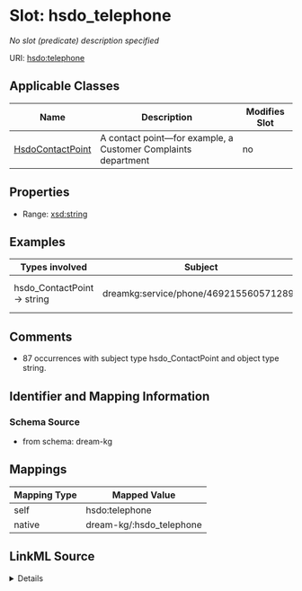 

# Slot: hsdo_telephone


_No slot (predicate) description specified_





URI: [hsdo:telephone](http://schema.org/telephone)



<!-- no inheritance hierarchy -->





## Applicable Classes

| Name | Description | Modifies Slot |
| --- | --- | --- |
| [HsdoContactPoint](../classes/HsdoContactPoint.md) | A contact point&#x2014;for example, a Customer Complaints department |  no  |







## Properties

* Range: [xsd:string](xsd:string)






## Examples

| Types involved | Subject | Predicate | Object |
| --- | --- | --- | --- |
| hsdo_ContactPoint → string | dreamkg:service/phone/4692155605712896 | hsdo:telephone | 833-976-4357 |


## Comments

* 87 occurrences with subject type hsdo_ContactPoint and object type string.

## Identifier and Mapping Information







### Schema Source


* from schema: dream-kg




## Mappings

| Mapping Type | Mapped Value |
| ---  | ---  |
| self | hsdo:telephone |
| native | dream-kg/:hsdo_telephone |




## LinkML Source

<details>
```yaml
name: hsdo_telephone
description: No slot (predicate) description specified
comments:
- 87 occurrences with subject type hsdo_ContactPoint and object type string.
examples:
- description: hsdo_ContactPoint → string
  object:
    example_object: 833-976-4357
    example_predicate: hsdo:telephone
    example_subject: dreamkg:service/phone/4692155605712896
from_schema: dream-kg
rank: 1000
slot_uri: hsdo:telephone
alias: hsdo_telephone
domain_of:
- hsdo_ContactPoint
range: string

```
</details>